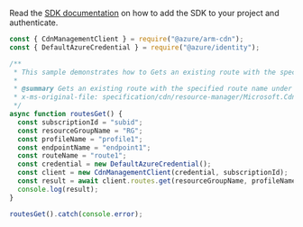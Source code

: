 Read the [SDK documentation](https://github.com/Azure/azure-sdk-for-js/blob/%40azure%2Farm-cdn_7.0.0/sdk/cdn/arm-cdn/README.md) on how to add the SDK to your project and authenticate.

```javascript
const { CdnManagementClient } = require("@azure/arm-cdn");
const { DefaultAzureCredential } = require("@azure/identity");

/**
 * This sample demonstrates how to Gets an existing route with the specified route name under the specified subscription, resource group, profile, and AzureFrontDoor endpoint.
 *
 * @summary Gets an existing route with the specified route name under the specified subscription, resource group, profile, and AzureFrontDoor endpoint.
 * x-ms-original-file: specification/cdn/resource-manager/Microsoft.Cdn/stable/2021-06-01/examples/Routes_Get.json
 */
async function routesGet() {
  const subscriptionId = "subid";
  const resourceGroupName = "RG";
  const profileName = "profile1";
  const endpointName = "endpoint1";
  const routeName = "route1";
  const credential = new DefaultAzureCredential();
  const client = new CdnManagementClient(credential, subscriptionId);
  const result = await client.routes.get(resourceGroupName, profileName, endpointName, routeName);
  console.log(result);
}

routesGet().catch(console.error);
```
